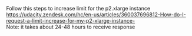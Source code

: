 Follow this steps to increase limit for the p2.xlarge instance <br/>
https://udacity.zendesk.com/hc/en-us/articles/360037696812-How-do-I-request-a-limit-increase-for-my-p2-xlarge-instance- <br/>
Note: it takes about 24-48 hours to receive response
